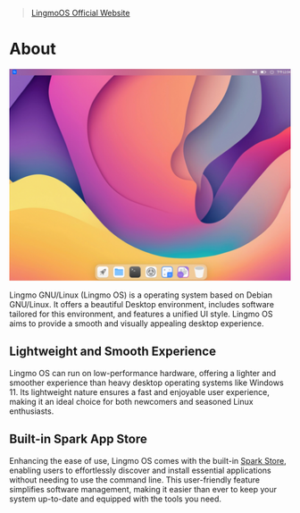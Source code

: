 > [LingmoOS Official Website](https://lingmo.org/)

# About
![LingmoOS](../assets/about/desktop.png)

Lingmo GNU/Linux (Lingmo OS) is a operating system based on Debian GNU/Linux. It offers a beautiful Desktop environment, includes software tailored for this environment, and features a unified UI style. Lingmo OS aims to provide a smooth and visually appealing desktop experience.

## Lightweight and Smooth Experience
Lingmo OS can run on low-performance hardware, offering a lighter and smoother experience than heavy desktop operating systems like Windows 11. Its lightweight nature ensures a fast and enjoyable user experience, making it an ideal choice for both newcomers and seasoned Linux enthusiasts.

## Built-in Spark App Store
Enhancing the ease of use, Lingmo OS comes with the built-in [Spark Store](https://gitee.com/deepin-community-store/spark-store/), enabling users to effortlessly discover and install essential applications without needing to use the command line. This user-friendly feature simplifies software management, making it easier than ever to keep your system up-to-date and equipped with the tools you need.

